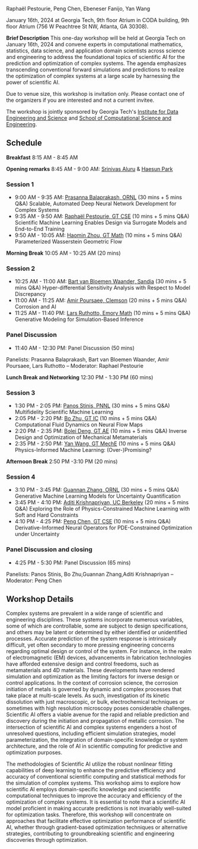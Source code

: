 Raphaël Pestourie, Peng Chen, Ebeneser Fanijo, Yan Wang

January 16th, 2024 at Georgia Tech, 9th floor Atrium in CODA building, 9th floor Atrium  (756 W Peachtree St NW, Atlanta, GA 30308).

**Brief Description** This one-day workshop will be held at Georgia Tech on January 16th, 2024 and convene experts in computational mathematics, statistics, data science, and application domain scientists across science and engineering to address the foundational topics of scientific AI for the prediction and optimization of complex systems. The agenda emphasizes transcending conventional forward simulations and predictions to realize the optimization of complex systems at a large scale by harnessing the power of scientific AI. 

Due to venue size, this workshop is invitation only. Please contact one of the organizers if you are interested and not a current invitee.

The workshop is jointly sponsored by Georgia Tech's [Institute for Data Engineering and Science](https://research.gatech.edu/data) and [School of Computational Science and Engineering](https://cse.gatech.edu/). 

## Schedule

**Breakfast** 8:15 AM - 8:45 AM

**Opening remarks** 8:45 AM - 9:00 AM: [Srinivas Aluru](https://faculty.cc.gatech.edu/~saluru/) & [Haesun Park](https://faculty.cc.gatech.edu/~hpark/)

### Session 1

- 9:00 AM - 9:35 AM: [Prasanna Balaprakash, ORNL](https://www.ornl.gov/staff-profile/prasanna-balaprakash) (30 mins + 5 mins Q&A) Scalable, Automated Deep Neural Network Development for Complex Systems
- 9:35 AM - 9:50 AM: [Raphaël Pestourie, GT CSE](https://www.raphaelpestourie.com/) (10 mins + 5 mins Q&A) Scientific Machine Learning Enables Design via Surrogate Models and End-to-End Training
- 9:50 AM - 10:05 AM: [Haomin Zhou, GT Math](https://hmzhou.math.gatech.edu/) (10 mins + 5 mins Q&A) Parameterized Wasserstein Geometric Flow

**Morning Break** 10:05 AM - 10:25 AM (20 mins)

### Session 2

- 10:25 AM - 11:00 AM: [Bart van Bloemen Waander, Sandia](https://www.sandia.gov/ccr/staff/bart-g-van-bloemen-waanders/) (30 mins + 5 mins Q&A) Hyper-differential Sensitivity Analysis with Respect to Model Discrepancy
- 11:00 AM - 11:25 AM: [Amir Poursaee, Clemson](https://www.clemson.edu/cecas/departments/ce/people/faculty/poursaee.html) (20 mins + 5 mins Q&A) Corrosion and AI
- 11:25 AM - 11:40 PM: [Lars Ruthotto, Emory Math](https://www.math.emory.edu/~lruthot/) (10 mins + 5 mins Q&A) Generative Modeling for Simulation-Based Inference

### Panel Discussion

- 11:40 AM - 12:30 PM: Panel Discussion (50 mins)

Panelists: Prasanna Balaprakash, Bart van Bloemen Waander, Amir Poursaee, Lars Ruthotto – Moderator: Raphael Pestourie


**Lunch Break and Networking** 12:30 PM - 1:30 PM (60 mins)

### Session 3

- 1:30 PM - 2:05 PM: [Panos Stinis, PNNL](https://www.pnnl.gov/people/panos-stinis) (30 mins + 5 mins Q&A) Multifidelity Scientific Machine Learning
- 2:05 PM - 2:20 PM: [Bo Zhu, GT IC](https://faculty.cc.gatech.edu/~bozhu/) (10 mins + 5 mins Q&A) Computational Fluid Dynamics on Neural Flow Maps
- 2:20 PM - 2:35 PM: [Bolei Deng, GT AE](https://www.boleideng.com/) (10 mins + 5 mins Q&A) Inverse Design and Optimization of Mechanical Metamaterials
- 2:35 PM - 2:50 PM: [Yan Wang, GT MechE](https://research.gatech.edu/yan-wang) (10 mins + 5 mins Q&A) Physics-Informed Machine Learning: (Over-)Promising?

**Afternoon Break** 2:50 PM -3:10 PM (20 mins)

### Session 4

- 3:10 PM - 3:45 PM: [Guannan Zhang, ORNL](https://www.ornl.gov/staff-profile/guannan-zhang) (30 mins + 5 mins Q&A) Generative Machine Learning Models for Uncertainty Quantification
- 3:45 PM - 4:10 PM: [Aditi Krishnapriyan, UC Berkeley](https://a1k12.github.io/) (20 mins + 5 mins Q&A) Exploring the Role of Physics-Constrained Machine Learning with Soft and Hard Constraints
- 4:10 PM - 4:25 PM: [Peng Chen, GT CSE](https://faculty.cc.gatech.edu/~pchen402/) (10 mins + 5 mins Q&A) Derivative-Informed Neural Operators for PDE-Constrained Optimization under Uncertainty

### Panel Discussion and closing 

- 4:25 PM - 5:30 PM: Panel Discussion (65 mins)

Panelists: Panos Stinis, Bo Zhu,Guannan Zhang,Aditi Krishnapriyan – Moderator: Peng Chen

## Workshop Details

Complex systems are prevalent in a wide range of scientific and engineering disciplines. These systems incorporate numerous variables, some of which are controllable, some are subject to design specifications, and others may be latent or determined by either identified or unidentified processes. Accurate prediction of the system response is intrinsically difficult, yet often secondary to more pressing engineering concerns regarding optimal design or control of the system. For instance, in the realm of electromagnetic (EM) devices, advancements in fabrication technologies have afforded extensive design and control freedoms, such as metamaterials and 4D materials. These developments have rendered simulation and optimization as the limiting factors for inverse design or control applications. In the context of corrosion science, the corrosion initiation of metals is governed by dynamic and complex processes that take place at multi-scale levels. As such, investigation of its kinetic dissolution with just macroscopic, or bulk, electrochemical techniques or sometimes with high resolution microscopy poses considerable challenges. Scientific AI offers a viable avenue for the rapid and reliable prediction and discovery during the initiation and propagation of metallic corrosion. The intersection of scientific AI and complex systems engenders a host of unresolved questions, including efficient simulation strategies, model parameterization, the integration of domain-specific knowledge or system architecture, and the role of AI in scientific computing for predictive and optimization purposes. 
 
The methodologies of Scientific AI utilize the robust nonlinear fitting capabilities of deep learning to enhance the predictive efficiency and accuracy of conventional scientific computing and statistical methods for the simulation of complex systems. This workshop aims to explore how scientific AI employs domain-specific knowledge and scientific computational techniques to improve the accuracy and efficiency of the optimization of complex systems. It is essential to note that a scientific AI model proficient in making accurate predictions is not invariably well-suited for optimization tasks. Therefore, this workshop will concentrate on approaches that facilitate effective optimization performance of scientific AI, whether through gradient-based optimization techniques or alternative strategies, contributing to groundbreaking scientific and engineering discoveries through optimization. 
